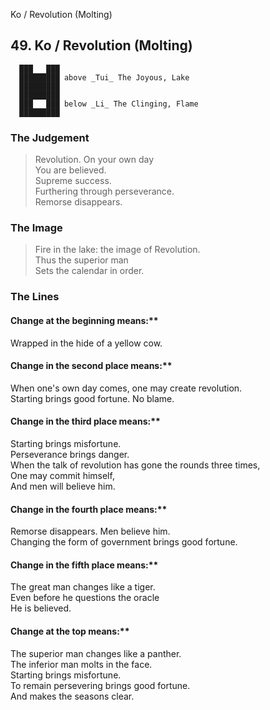 Ko / Revolution (Molting)
## 49. Ko / Revolution (Molting)
      ███   ███
      █████████ above _Tui_ The Joyous, Lake  
      █████████
      █████████
      ███   ███ below _Li_ The Clinging, Flame  
      █████████
### The Judgement
> Revolution. On your own day  
 You are believed.  
 Supreme success.  
 Furthering through perseverance.  
 Remorse disappears.
### The Image
> Fire in the lake: the image of Revolution.  
 Thus the superior man  
 Sets the calendar in order.
### The Lines

#### Change at the beginning means:**  
 Wrapped in the hide of a yellow cow.
#### Change in the second place means:**  
 When one's own day comes, one may create revolution.  
 Starting brings good fortune. No blame.
#### Change in the third place means:**  
 Starting brings misfortune.  
 Perseverance brings danger.  
 When the talk of revolution has gone the rounds three times,  
 One may commit himself,  
 And men will believe him.
#### Change in the fourth place means:**  
 Remorse disappears. Men believe him.  
 Changing the form of government brings good fortune.
#### Change in the fifth place means:**  
 The great man changes like a tiger.  
 Even before he questions the oracle  
 He is believed.
#### Change at the top means:**  
 The superior man changes like a panther.  
 The inferior man molts in the face.  
 Starting brings misfortune.  
 To remain persevering brings good fortune.  
 And makes the seasons clear.



